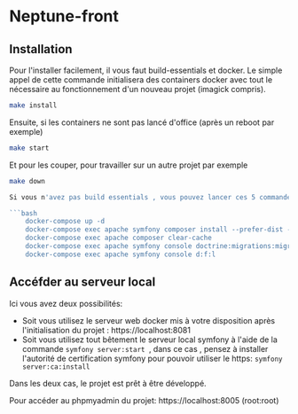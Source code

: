 # Neptune-front



## Installation
Pour l'installer facilement, il vous faut build-essentials et docker.
Le simple appel de cette commande initialisera des containers docker avec tout le nécessaire au fonctionnement d'un nouveau projet (imagick compris).

```bash
make install
```
Ensuite, si les containers ne sont pas lancé d'office (après un reboot par exemple)
```bash
make start
```
Et pour les couper, pour travailler sur un autre projet par exemple 
```bash
make down

Si vous n'avez pas build essentials , vous pouvez lancer ces 5 commandes

```bash
	docker-compose up -d 
	docker-compose exec apache symfony composer install --prefer-dist --optimize-autoloader
	docker-compose exec apache composer clear-cache
	docker-compose exec apache symfony console doctrine:migrations:migrate
	docker-compose exec apache symfony console d:f:l
```

## Accéfder au serveur local
Ici vous avez deux possibilités: 

- Soit vous utilisez le serveur web docker mis à votre disposition après l'initialisation du projet : https://localhost:8081
- Soit vous utilisez tout bêtement le serveur local symfony à l'aide de la commande ```symfony server:start ```, dans ce cas , pensez à installer l'autorité de certification symfony pour pouvoir utiliser le https: ```symfony server:ca:install```

Dans les deux cas, le projet est prêt à être développé.

Pour accéder au phpmyadmin du projet: https://localhost:8005 (root:root)
